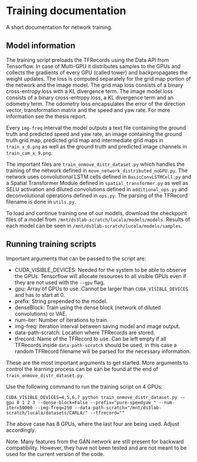 # Training documentation
A short documentation for network training.

## Model information
The training script preloads the TFRecords using the Data API from Tensorflow. In case of Multi-GPU it distributes samples to the GPUs and collects the gradients of every GPU (called tower) and backpropagates the weight updates. The loss is computed separately for the grid map portion of the network and the image model. The grid map loss consists of a binary cross-entropy loss with a KL divergence term. The image model loss consists of a binary cross-entropy loss, a KL divergence term and an odometry term. The odometry loss encapsulates the error of the direction vector, transformation matrix and the speed and yaw rate. For more information see the thesis report.

Every `img-freq` interval the model outputs a text file containing the ground truth and predicted speed and yaw rate, an image containing the ground truth grid map, predicted grid map and intermediate grid maps in `train_x_0.png` as well as the ground truth and predicted image channels in `train_cam_x_9.png`.

The important files are `train_onmove_distr_dataset.py` which handles the training of the network defined in `move_network_distributed_noGPU.py`. The network uses convolutional LSTM cells defined in `BasicConvLSTMCell.py` and a Spatial Transformer Module defined in `spatial_transformer.py` as well as SELU activation and diluted convolutions defined in `additional_ops.py` and deconvolutional operations defined in `ops.py`. The parsing of the TFRecord filename is done in `utils.py`.

To load and continue training one of our models, download the checkpoint files of a model from `/mnt/ds3lab-scratch/lucala/models/models`. Results of each model can be seen in `/mnt/ds3lab-scratch/lucala/models/samples`.

## Running training scripts
Important arguments that can be passed to the script are:
  - CUDA_VISIBLE_DEVICES: Needed for the system to be able to observe the GPUs. Tensorflow will allocate resources to all visible GPUs even if they are not used with the `--gpu` flag.
  - gpu: Array of GPUs to use. Cannot be larger than `CUDA_VISIBLE_DEVICES` and has to start at 0.
  - prefix: String prepended to the model.
  - denseBlock: Train using the dense block (network of diluted convolutions) or VAE.
  - num-iter: Number of iterations to train.
  - img-freq: Iteration interval between saving model and image output.
  - data-path-scratch: Location where TFRecords are stored.
  - tfrecord: Name of the TFRecord to use. Can be left empty if all TFRecords inside `data-path-scratch` should be used, in this case a random TFRecord filename will be parsed for the necessary information.

These are the most important arguments to get started. More arguments to control the learning process can be can be found at the end of `train_onmove_distr_dataset.py`.

Use the following command to run the training script on 4 GPUs:
```
CUDA_VISIBLE_DEVICES=4,5,6,7 python train_onmove_distr_dataset.py --gpu 0 1 2 3 --dense-block=False --prefix="pure-speedyaw_" --num-iter=50000 --img-freq=250 --data-path-scratch="/mnt/ds3lab-scratch/lucala/datasets/CARLA/" --tfrecord=""
```

The above case has 8 GPUs, where the last four are being used. Adjust accordingly.

Note: Many features from the GAN network are still present for backward compatibility. However, they have not been tested and are not meant to be used for the current version of the code.
